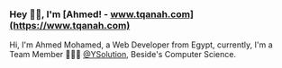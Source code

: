 ### Hey 👋🏽, I'm [Ahmed! - www.tqanah.com](https://www.tqanah.com)  


Hi, I'm Ahmed Mohamed, a Web Developer from Egypt, currently, I'm a  Team Member 🙍🏽‍♂️ [@YSolution](https://cpt-it.com/),  Beside's Computer Science. 

<!--
**AhmedMohammed301/AhmedMohammed301** is a ✨ _special_ ✨ repository because its `README.md` (this file) appears on your GitHub profile.

Here are some ideas to get you started:

- 🔭 I’m currently working on ...
- 🌱 I’m currently learning ...
- 👯 I’m looking to collaborate on ...
- 🤔 I’m looking for help with ...
- 💬 Ask me about ...
- 📫 How to reach me: ...
- 😄 Pronouns: ...
- ⚡ Fun fact: ...
-->
